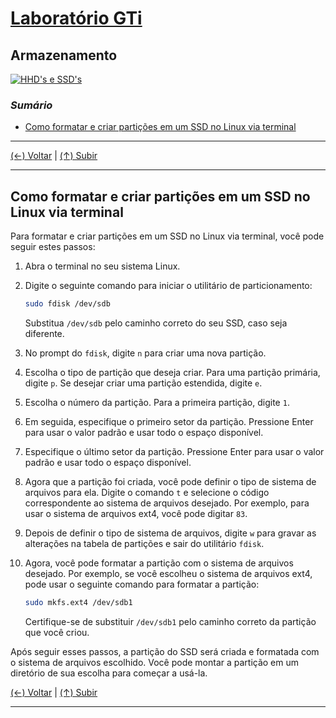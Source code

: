 # [Laboratório GTi](https://github.com/systemboys/GTi_Laboratory#laborat%C3%B3rio-gti "Laboratório GTi")

## Armazenamento

[![HHD's e SSD's](https://github.com/systemboys/GTi_Laboratory/blob/main/Debian%20Linux%20e%20derivados/Armazenamento/images/ssd-o-hdd-1024x576.jpg?raw=true "HHD's e SSD's")](https://github.com/systemboys/GTi_Laboratory/blob/main/Debian%20Linux%20e%20derivados/Armazenamento/images/ssd-o-hdd-1024x576.jpg?raw=true "HHD's e SSD's")

### *Sumário*

- [Como formatar e criar partições em um SSD no Linux via terminal](#como-formatar-e-criar-partições-em-um-ssd-no-linux-via-terminal "Como formatar e criar partições em um SSD no Linux via terminal")

---

[(&larr;) Voltar](https://github.com/systemboys/GTi_Laboratory#laborat%C3%B3rio-gti "Voltar ao Sumário") | 
[(&uarr;) Subir](#sum%C3%A1rio "Subir para o topo")

---

## Como formatar e criar partições em um SSD no Linux via terminal

Para formatar e criar partições em um SSD no Linux via terminal, você pode seguir estes passos:

1. Abra o terminal no seu sistema Linux.

2. Digite o seguinte comando para iniciar o utilitário de particionamento:

   ```bash
   sudo fdisk /dev/sdb
   ```

   Substitua `/dev/sdb` pelo caminho correto do seu SSD, caso seja diferente.

3. No prompt do `fdisk`, digite `n` para criar uma nova partição.

4. Escolha o tipo de partição que deseja criar. Para uma partição primária, digite `p`. Se desejar criar uma partição estendida, digite `e`.

5. Escolha o número da partição. Para a primeira partição, digite `1`.

6. Em seguida, especifique o primeiro setor da partição. Pressione Enter para usar o valor padrão e usar todo o espaço disponível.

7. Especifique o último setor da partição. Pressione Enter para usar o valor padrão e usar todo o espaço disponível.

8. Agora que a partição foi criada, você pode definir o tipo de sistema de arquivos para ela. Digite o comando `t` e selecione o código correspondente ao sistema de arquivos desejado. Por exemplo, para usar o sistema de arquivos ext4, você pode digitar `83`.

9. Depois de definir o tipo de sistema de arquivos, digite `w` para gravar as alterações na tabela de partições e sair do utilitário `fdisk`.

10. Agora, você pode formatar a partição com o sistema de arquivos desejado. Por exemplo, se você escolheu o sistema de arquivos ext4, pode usar o seguinte comando para formatar a partição:

    ```bash
    sudo mkfs.ext4 /dev/sdb1
    ```

    Certifique-se de substituir `/dev/sdb1` pelo caminho correto da partição que você criou.

Após seguir esses passos, a partição do SSD será criada e formatada com o sistema de arquivos escolhido. Você pode montar a partição em um diretório de sua escolha para começar a usá-la.

[(&larr;) Voltar](https://github.com/systemboys/GTi_Laboratory#laborat%C3%B3rio-gti "Voltar ao Sumário") | 
[(&uarr;) Subir](#sum%C3%A1rio "Subir para o topo")

---